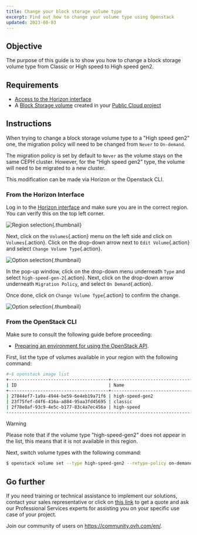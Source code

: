 ```yaml
---
title: Change your block storage volume type
excerpt: Find out how to change your volume type using Openstack
updated: 2023-08-03
---
```


## Objective

The purpose of this guide is to show you how to change a block storage volume type from Classic or High speed to High speed gen2.

## Requirements

- [Access to the Horizon interface](/pages/public_cloud/compute/introducing_horizon)
- A [Block Storage volume](/pages/public_cloud/compute/create_and_configure_an_additional_disk_on_an_instance) created in your [Public Cloud project](https://www.ovhcloud.com/en-gb/public-cloud/)

## Instructions

When trying to change a block storage volume type to a "High speed gen2" one, the migration policy will need to be changed from `Never` to `On-demand`.

The migration policy is set by default to `Never` as the volume stays on the same CEPH cluster. However, for the "High speed gen2" type, the volume will need to be migrated to a new cluster.

This modification can be made via Horizon or the Openstack CLI.

### From the Horizon Interface

Log in to the [Horizon interface](https://horizon.cloud.ovh.net/auth/login/) and make sure you are in the correct region. You can verify this on the top left corner. 

![Region selection](images/region2021.png){.thumbnail}

Next, click on the `Volumes`{.action} menu on the left side and click on `Volumes`{.action}.
Click on the drop-down arrow next to `Edit Volume`{.action} and select `Change Volume Type`{.action}.

![Option selection](images/selectoption.png){.thumbnail}

In the pop-up window, click on the drop-down menu underneath `Type` and select `high-speed-gen-2`{.action}. Next, click on the drop-down arrow underneath `Migration Policy`, and select `On Demand`{.action}.

Once done, click on `Change Volume Type`{.action} to confirm the change.

![Option selection](images/changevolume.png){.thumbnail}

### From the OpenStack CLI

Make sure to consult the following guide before proceeding:

- [Preparing an environment for using the OpenStack API](/pages/public_cloud/compute/prepare_the_environment_for_using_the_openstack_api).

First, list the type of volumes available in your region with the following command:

```bash
#~$ openstack image list
+--------------------------------------+-----------------------------------------------+----------+
| ID                                   | Name                                          | Is Public |
+--------------------------------------+-----------------------------------------------+----------+
| 27844ef7-1a9a-4944-be59-6e4eb19a71f6 | high-speed-gen2                                    | True |
| 23f75fef-d4f6-416a-a884-95aa3fd45695 | classic                                            | True |
| 2f78e8af-93c9-4e5c-b177-83c4a7ec456a | high-speed                                         | True |
----------------------------------------------------------------------------------------------------
```

> [!warning]
> Please note that if the volume type "high-speed-gen2" does not appear in the list, this means that it is not available in this region.
>

Next, switch volume types with the following command:

```bash
$ openstack volume set --type high-speed-gen2 --retype-policy on-demand VOLUME_NAME_OR_ID
```

## Go further

If you need training or technical assistance to implement our solutions, contact your sales representative or click on [this link](/links/professional-services) to get a quote and ask our Professional Services experts for assisting you on your specific use case of your project.

Join our community of users on <https://community.ovh.com/en/>.